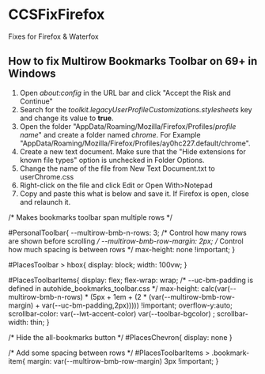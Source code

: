 # CCSFixFirefox
Fixes for Firefox &amp; Waterfox
## How to fix Multirow Bookmarks Toolbar on 69+ in Windows
1. Open <em>about:config</em> in the URL bar and click "Accept the Risk and Continue"
2. Search for the <em>toolkit.legacyUserProfileCustomizations.stylesheets</em> key and change its value to <strong>true</strong>.
3. Open the folder "AppData/Roaming/Mozilla/Firefox/Profiles/<em>profile name</em>" and create a folder named <em>chrome</em>. For Example "AppData/Roaming/Mozilla/Firefox/Profiles/ay0hc227.default/chrome".
4. Create a new text document. Make sure that the "Hide extensions for known file types" option is unchecked in Folder Options.
5. Change the name of the file from New Text Document.txt to userChrome.css
6. Right-click on the file and click Edit or Open With>Notepad
7. Copy and paste this what is below and save it. If Firefox is open, close and relaunch it.

/* Makes bookmarks toolbar span multiple rows */

#PersonalToolbar{
  --multirow-bmb-n-rows: 3; /* Control how many rows are shown before scrolling */
  --multirow-bmb-row-margin: 2px; /* Control how much spacing is between rows */
  max-height: none !important;
}

#PlacesToolbar > hbox{ 
  display: block;
  width: 100vw;
}

#PlacesToolbarItems{
  display: flex;
  flex-wrap: wrap;
  /* --uc-bm-padding is defined in autohide_bookmarks_toolbar.css */
  max-height: calc(var(--multirow-bmb-n-rows) * (5px + 1em + (2 * (var(--multirow-bmb-row-margin) + var(--uc-bm-padding,2px))))) !important;
  overflow-y:auto;
  scrollbar-color: var(--lwt-accent-color) var(--toolbar-bgcolor) ;
  scrollbar-width: thin;
}

/* Hide the all-bookmarks button */
#PlacesChevron{ display: none }

/* Add some spacing between rows */
#PlacesToolbarItems > .bookmark-item{ margin: var(--multirow-bmb-row-margin) 3px !important; }
